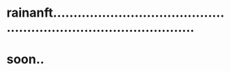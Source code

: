 # rainanft........................................................................................
# soon..
